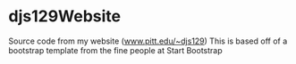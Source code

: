 # djs129Website
Source code from my website (www.pitt.edu/~djs129) This is based off of a bootstrap template from the fine people at Start Bootstrap

